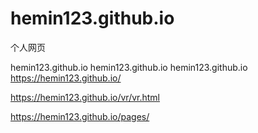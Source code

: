 # hemin123.github.io
个人网页

hemin123.github.io
hemin123.github.io
hemin123.github.io
https://hemin123.github.io/

https://hemin123.github.io/vr/vr.html

https://hemin123.github.io/pages/
